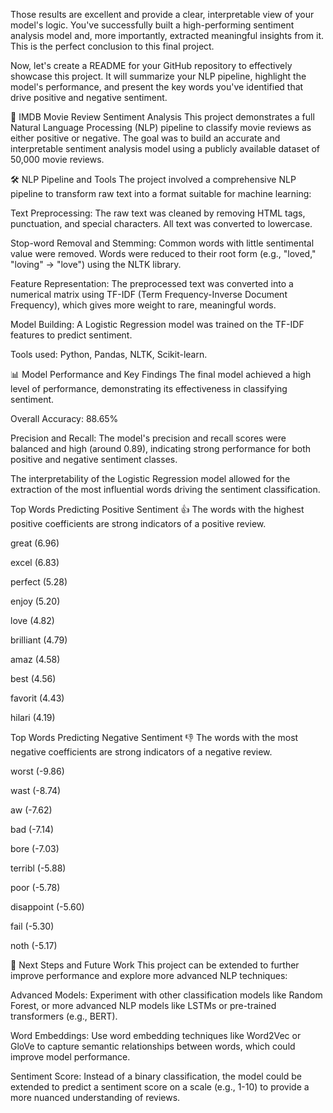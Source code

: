 Those results are excellent and provide a clear, interpretable view of your model's logic. You've successfully built a high-performing sentiment analysis model and, more importantly, extracted meaningful insights from it. This is the perfect conclusion to this final project.

Now, let's create a README for your GitHub repository to effectively showcase this project. It will summarize your NLP pipeline, highlight the model's performance, and present the key words you've identified that drive positive and negative sentiment.

📝 IMDB Movie Review Sentiment Analysis
This project demonstrates a full Natural Language Processing (NLP) pipeline to classify movie reviews as either positive or negative. The goal was to build an accurate and interpretable sentiment analysis model using a publicly available dataset of 50,000 movie reviews.

🛠️ NLP Pipeline and Tools
The project involved a comprehensive NLP pipeline to transform raw text into a format suitable for machine learning:

Text Preprocessing: The raw text was cleaned by removing HTML tags, punctuation, and special characters. All text was converted to lowercase.

Stop-word Removal and Stemming: Common words with little sentimental value were removed. Words were reduced to their root form (e.g., "loved," "loving" -> "love") using the NLTK library.

Feature Representation: The preprocessed text was converted into a numerical matrix using TF-IDF (Term Frequency-Inverse Document Frequency), which gives more weight to rare, meaningful words.

Model Building: A Logistic Regression model was trained on the TF-IDF features to predict sentiment.

Tools used: Python, Pandas, NLTK, Scikit-learn.

📊 Model Performance and Key Findings
The final model achieved a high level of performance, demonstrating its effectiveness in classifying sentiment.

Overall Accuracy: 88.65%

Precision and Recall: The model's precision and recall scores were balanced and high (around 0.89), indicating strong performance for both positive and negative sentiment classes.

The interpretability of the Logistic Regression model allowed for the extraction of the most influential words driving the sentiment classification.

Top Words Predicting Positive Sentiment 👍
The words with the highest positive coefficients are strong indicators of a positive review.

great (6.96)

excel (6.83)

perfect (5.28)

enjoy (5.20)

love (4.82)

brilliant (4.79)

amaz (4.58)

best (4.56)

favorit (4.43)

hilari (4.19)

Top Words Predicting Negative Sentiment 👎
The words with the most negative coefficients are strong indicators of a negative review.

worst (-9.86)

wast (-8.74)

aw (-7.62)

bad (-7.14)

bore (-7.03)

terribl (-5.88)

poor (-5.78)

disappoint (-5.60)

fail (-5.30)

noth (-5.17)

🚀 Next Steps and Future Work
This project can be extended to further improve performance and explore more advanced NLP techniques:

Advanced Models: Experiment with other classification models like Random Forest, or more advanced NLP models like LSTMs or pre-trained transformers (e.g., BERT).

Word Embeddings: Use word embedding techniques like Word2Vec or GloVe to capture semantic relationships between words, which could improve model performance.

Sentiment Score: Instead of a binary classification, the model could be extended to predict a sentiment score on a scale (e.g., 1-10) to provide a more nuanced understanding of reviews.
